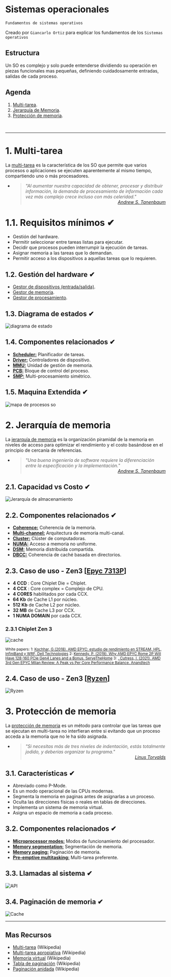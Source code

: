 # Sistemas operacionales
<p><code>Fundamentos de sistemas operativos</code></p>
<p>Creado por <code>Giancarlo Ortiz</code> para explicar los fundamentos de los <code>Sistemas operativos</code></p>

## Estructura
Un SO es complejo y solo puede entenderse dividiendo su operación en piezas funcionales mas pequeñas, definiendo cuidadosamente entradas, salidas de cada proceso.

## Agenda
1. [Multi-tarea](#1-multi-tarea).
1. [Jerarquía de Memoria](#2-jerarquía-de-memoria).
1. [Protección de memoria](#3-protección-de-memoria).

<br>


---
# 1. Multi-tarea
La [multi-tarea][1_0] es la característica de los SO que permite que varios procesos o aplicaciones se ejecuten aparentemente al mismo tiempo, compartiendo uno o más procesadores.

* ><i>"Al aumentar nuestra capacidad de obtener, procesar y distribuir información, la demanda de procesamiento de información cada vez más complejo crece incluso con más celeridad."</i><br>
<cite style="display:block; text-align: right">[Andrew S. Tanenbaum](https://es.wikipedia.org/wiki/Andrew_S._Tanenbaum)</cite>

[1_0]:https://es.wikipedia.org/wiki/Multitarea


# 1.1. Requisitos mínimos ✔
* Gestión del hardware.
* Permitir seleccionar entre tareas listas para ejecutar.
* Decidir que procesos pueden interrumpir la ejecución de tareas.
* Asignar memoria a las tareas que lo demandan.
* Permitir acceso a los dispositivos a aquellas tareas que lo requieren.


## 1.2. Gestión del hardware ✔
* [Gestor de dispositivos (entrada/salida)][12_1].
* [Gestor de memoria][12_2].
* [Gestor de procesamiento][12_3]. 

[12_1]:https://es.wikipedia.org/wiki/Arquitectura_del_sistema_de_E/S
[12_2]:https://es.wikipedia.org/wiki/Gesti%C3%B3n_de_memoria
[12_3]:https://es.wikipedia.org/wiki/Proceso_(inform%C3%A1tica)#


## 1.3. Diagrama de estados ✔
![diagrama de estado](img/process_state.svg "Estados de una tarea")


## 1.4. Componentes relacionados ✔
* [__Scheduler:__][14_1] Planificador de tareas.
* [__Driver:__][14_2] Controladores de dispositivo.
* [__MMU:__][14_3] Unidad de gestión de memoria.
* [__PCB:__][14_4] Bloque de control del proceso.
* [__SMP:__][14_5] Multi-procesamiento simétrico.

[14_1]:https://es.wikipedia.org/wiki/Planificador
[14_2]:https://es.wikipedia.org/wiki/Controlador_de_dispositivo
[14_3]:https://es.wikipedia.org/wiki/Unidad_de_gesti%C3%B3n_de_memoria
[14_4]:https://es.wikipedia.org/wiki/Bloque_de_control_del_proceso
[14_5]:https://es.wikipedia.org/wiki/Multiprocesamiento_sim%C3%A9trico


## 1.5. Maquina Extendida ✔
![mapa de procesos so](img/extended_machine.svg "Procesos maquina extendida")


# 2. Jerarquía de memoria
La [jerarquía de memoria][2_0] es la organización piramidal de la memoria en niveles de acceso para optimizar el rendimiento y el costo basándose en el principio de cercanía de referencias.

* ><i>"Una buena ingeniería de software requiere la diferenciación entre la especificación y la implementación."</i><br>
<cite style="display:block; text-align: right">[Andrew S. Tanenbaum](https://es.wikipedia.org/wiki/Andrew_S._Tanenbaum)</cite>

[2_0]:https://es.wikipedia.org/wiki/Jerarqu%C3%ADa_de_memoria


## 2.1. Capacidad vs Costo ✔
![Jerarquía de almacenamiento](img/memory_hierarchy.svg "jerarquía de memoria")


## 2.2. Componentes relacionados ✔
* [__Coherence:__][22_1] Coherencia de la memoria.
* [__Multi-channel:__][22_6] Arquitectura de memoria multi-canal.
* [__Cluster:__][22_5] Clúster de computadoras.
* [__NUMA:__][22_2] Acceso a memoria no uniforme.
* [__DSM:__][22_3] Memoria distribuida compartida.
* [__DBCC:__][22_4] Coherencia de caché basada en directorios.

[22_1]:https://en.wikipedia.org/wiki/Memory_coherence
[22_2]:https://es.wikipedia.org/wiki/NUMA
[22_3]:https://es.wikipedia.org/wiki/Distributed_Shared_Memory
[22_4]:https://es.wikipedia.org/wiki/Coherencia_de_cach%C3%A9
[22_5]:https://en.wikipedia.org/wiki/Computer_cluster
[22_6]:https://en.wikipedia.org/wiki/Multi-channel_memory_architecture


## 2.3. Caso de uso - Zen3 \[[Epyc 7313P][23_1]\]
* __4 CCD__ : Core Chiplet Die = Chiplet.
* __4 CCX__ : Core complex = Complejo de CPU.
* __4 CORES__ habilitados por cada CCX.
* __64 Kb__ de Cache L1 por núcleo.
* __512 Kb__ de Cache L2 por núcleo.
* __32 MB__ de Cache L3 por CCX.
* __1 NUMA DOMAIN__ por cada CCX.

### 2.3.1 Chiplet Zen 3
![cache](img/epyc_amd_chiplet.svg "jerarquía de cache")

[23_1]:https://en.wikipedia.org/wiki/Epyc

<small>White papers: 
1: [Kochhar, G.(2018). AMD EPYC: estudio de rendimiento en STREAM, HPL, InfiniBand y WRF, Dell Technologies](https://www.dell.com/support/kbdoc/es-co/000143393/amd-epyc-stream-hpl-infiniband-and-wrf-performance-study)
2: [Kennedy. P. (2019). Why AMD EPYC Rome 2P Will Have 128-160 PCIe Gen4 Lanes and a Bonus. ServeTheHome](https://www.servethehome.com/why-amd-epyc-rome-2p-will-have-128-160-pcie-gen4-lanes-and-a-bonus/)
3: [. Cutress, I. (2021). AMD 3rd Gen EPYC Milan Review: A Peak vs Per Core Performance Balance. Anandtech](https://www.anandtech.com/show/16529/amd-epyc-milan-review/4)
</small>


## 2.4. Caso de uso - Zen3 \[[Ryzen][24_1]\]
![Ryzen](img/ryzen_amd_io.png "Entrada/Salida")

[24_1]:https://en.wikipedia.org/wiki/Ryzen


# 3. Protección de memoria
La [protección de memoria][3_0] es un método para controlar que las tareas que se ejecutan en multi-tarea no interfieran entre si evitando que un proceso acceda a la memoria que no le ha sido asignada.

* ><i>"Si necesitas más de tres niveles de indentación, estás totalmente jodido, y deberías organizar tu programa."</i><br><cite style="display:block; text-align: right">
[Linus Torvalds](https://es.wikipedia.org/wiki/Linus_Torvalds)</cite>

[3_0]:https://es.wikipedia.org/wiki/Protecci%C3%B3n_de_memoria


## 3.1. Características ✔
* Abreviado como P-Mode.
* Es un modo operacional de las CPUs modernas.
* Segmenta la memoria en paginas antes de asignarlas a un proceso.
* Oculta las direcciones físicas o reales en tablas de direcciones.
* Implementa un sistema de memoria virtual.
* Asigna un espacio de memoria a cada proceso.


## 3.2. Componentes relacionados ✔
* [__Microprocessor modes:__][32_1] Modos de funcionamiento del procesador.
* [__Memory segmentation:__][32_2] Segmentación de memoria.
* [__Memory paging:__][32_3] Paginación de memoria.
* [__Pre-emptive multitasking:__][32_4] Multi-tarea preferente.

[32_1]:https://es.wikipedia.org/wiki/Modos_de_operaci%C3%B3n_de_la_unidad_central_de_procesamiento
[32_2]:https://es.wikipedia.org/wiki/Segmentaci%C3%B3n_de_memoria
[32_3]:https://es.wikipedia.org/wiki/Paginaci%C3%B3n_de_memoria
[32_4]:https://es.wikipedia.org/wiki/Multitarea_apropiativa


## 3.3. Llamadas al sistema ✔
![API](img/protected_mode.svg "Llamadas al sistema")


## 3.4. Paginación de memoria ✔
![Cache](img/pagination.svg "jerarquía de cache")


---
## Mas Recursos
- [Multi-tarea](https://es.wikipedia.org/wiki/Multitarea) (Wikipedia)
- [Multi-tarea apropiativa](https://es.wikipedia.org/wiki/Multitarea_apropiativa) (Wikipedia)
- [Memoria virtual](https://es.wikipedia.org/wiki/Memoria_virtual) (Wikipedia)
- [Tabla de paginación](https://es.wikipedia.org/wiki/Tabla_de_paginaci%C3%B3n) (Wikipedia)
- [Paginación anidada](https://es.wikipedia.org/wiki/Paginaci%C3%B3n_anidada) (Wikipedia)